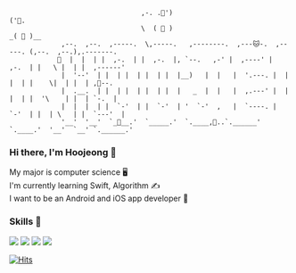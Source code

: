 ```
                                 ,-. .🎀')                                   ('👑.
                                 \  ( 👀 )                                  _( 👀 )__
             ,--.  ,--.  ,-----.  \,-----.   ,--------.  ,---🐱-.  ,-----. (,--.  ,--.),.-------. 
            🦊  |  |  | |  ,-.  | |  ,-.  |, `--.   ,-' |  ,----' |  ,-.  | |   \ |  | |  ,------' 
             |  '--'  | |  | |  | |  | |  |__)   |  |   |  '.---. |  | |  | |    \|  | |  | ,🍝--. 
             |  .__.  | |  | |  | |  | |  |   _  |  |   |  ,.---' |  | |  | |  '\    | |  | `-.  |
             |  |  |  | |  `-'  | |  `-'  | '  `-'  ,   |  `----. |  `-'  | |  | \   | |  `---'  |
             '__'  '__'  `_👀__.'  `_____.'  `.____,🍟..`.______' `.____.'  '__'  `__' `.______.'

```

### Hi there, I'm __Hoojeong__ 👋
My major is computer science 🖥  
I'm currently learning Swift, Algorithm ✍  
I want to be an Android and iOS app developer 💖 

### Skills 💪

<img src="https://img.shields.io/badge/Java-007396?style=flat-square&logo=Java&logoColor=white"/> <img src="https://img.shields.io/badge/Python-3776AB?style=flat-square&logo=python&logoColor=white"/> <img src="https://img.shields.io/badge/C-A8B9CC?style=flat-square&logo=c&logoColor=white"/> <img src="https://img.shields.io/badge/Swift-FA7343?style=flat-square&logo=swift&logoColor=white"/>

<!--
**gnwjd309/gnwjd309** is a ✨ _special_ ✨ repository because its `README.md` (this file) appears on your GitHub profile.

Here are some ideas to get you started:

- 🔭 I’m currently working on ...
- 🌱 I’m currently learning ...
- 👯 I’m looking to collaborate on ...
- 🤔 I’m looking for help with ...
- 💬 Ask me about ...
- 📫 How to reach me: ...
- 😄 Pronouns: ...
- ⚡ Fun fact: ...
-->

[![Hits](https://hits.seeyoufarm.com/api/count/incr/badge.svg?url=https%3A%2F%2Fgithub.com%2Fgnwjd309&count_bg=%2353BECB&title_bg=%23555555&icon=&icon_color=%23E7E7E7&title=hits&edge_flat=true)](https://hits.seeyoufarm.com)
